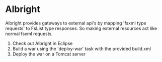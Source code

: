 Albright
========

Albright provides gateways to external api's by mapping 'fsxml type requests' to FsList 
type responses. So making external resources act like normal fsxml requests. 

1) Check out Albright in Eclipse
2) Build a war using the 'deploy-war' task with the provided build.xml
3) Deploy the war on a Tomcat server


